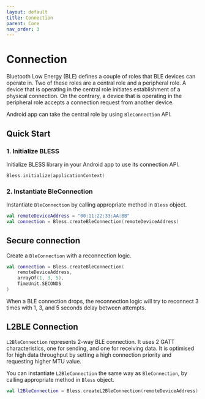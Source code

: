 ```yaml
---
layout: default
title: Connection
parent: Core
nav_order: 3
---
```

# Connection

Bluetooth Low Energy (BLE) defines a couple of roles that BLE devices can operate in. Two of these roles are a central role and a peripheral role. A device that is operating in the central role initiates establishment of a physical connection. On the contrary, a device that is operating in the peripheral role accepts a connection request from another device.

Android app can take the central role by using `BleConnection` API.

## Quick Start

### 1. Initialize BLESS

Initialize BLESS library in your Android app to use its connection API.

```kotlin
Bless.initialize(applicationContext)
```

### 2. Instantiate BleConnection

Instantiate `BleConnection` by calling appropriate method in `Bless` object.

```kotlin
val remoteDeviceAddress = "00:11:22:33:AA:BB"
val connection = Bless.createBleConnection(remoteDeviceAddress)
```

## Secure connection

Create a `BleConnection` with a reconnection logic.

```kotlin
val connection = Bless.createBleConnection(
    remoteDeviceAddress,
    arrayOf(1, 3, 5),
    TimeUnit.SECONDS
)
```

When a BLE connection drops, the reconnection logic will try to reconnect 3 times with 1, 3, and 5 seconds delay between attempts.

## L2BLE Connection

`L2BleConnection` represents 2-way BLE connection. It uses 2 GATT characteristics, one for sending, and one for receiving data. It is optimised for high data throughput by setting a high connection priority and requesting higher MTU value.

You can instantiate `L2BleConnection` the same way as `BleConnection`, by calling appropriate method in `Bless` object.

```kotlin
val l2BleConnection = Bless.createL2BleConnection(remoteDeviceAddress)
```
